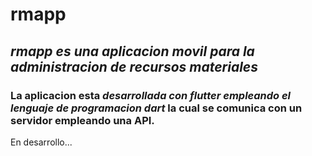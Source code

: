 # rmapp
## ***rmapp es una aplicacion movil para la administracion de recursos materiales***

### La aplicacion esta ***desarrollada con flutter empleando el lenguaje de programacion dart*** la cual se comunica con un servidor empleando una API.

En desarrollo...

